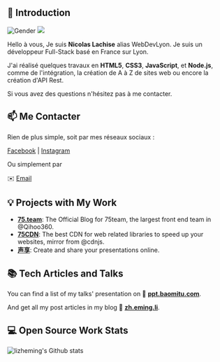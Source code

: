 ## 👋 Introduction

![Gender](https://img.shields.io/badge/gender-%F0%9F%A4%B5-lightgrey) ![](https://visitor-badge.glitch.me/badge?page_id=github.com/WebDevLyon)

Hello à vous, Je suis **Nicolas Lachise** alias WebDevLyon. Je suis un développeur Full-Stack basé en France sur Lyon.

J'ai réalisé quelques travaux en **HTML5**, **CSS3**, **JavaScript**, et **Node.js**, comme de l'intégration, la création de A à Z de sites web ou encore la création d'API Rest.

Si vous avez des questions n'hésitez pas à me contacter.

## 📫 Me Contacter

Rien de plus simple, soit par mes réseaux sociaux :

[Facebook][FB] | [Instagram][Insta] 

Ou simplement par 

✉️ [Email](mailto:webdeveloppeurlyon@gmail.com)

## 💡 Projects with My Work

- [**75.team**](https://75.team): The Official Blog for 75team, the largest front end team in @Qihoo360.
- [**75CDN**](https://cdn.baomitu.com): The best CDN for web related libraries to speed up your websites, mirror from @cdnjs.
- [**声享**](https://ppt.baomitu.com): Create and share your presentations online.

## 📚 Tech Articles and Talks 

You can find a list of my talks' presentation on 📖 **[ppt.baomitu.com](https://ppt.baomitu.com/u/lizheming)**. 

And get all my post articles in my blog 📝 [**zh.eming.li**](https://imnerd.org). 
 
## 💻 Open Source Work Stats


![lizheming's Github stats](https://github-readme-stats.vercel.app/api?username=lizheming&show_icons=true)

<!--
**lizheming/lizheming** is a ✨ _special_ ✨ repository because its `README.md` (this file) appears on your GitHub profile.

Here are some ideas to get you started:

- 🔭 I’m currently working on ...
- 🌱 I’m currently learning ...
- 👯 I’m looking to collaborate on ...
- 🤔 I’m looking for help with ...
- 💬 Ask me about ...
- 📫 How to reach me: ...
- 😄 Pronouns: ...
- ⚡ Fun fact: ...
-->
[FB]: https://www.facebook.com/Austin.Lee.9173/
[Insta]: https://m.weibo.cn/u/1694884707

